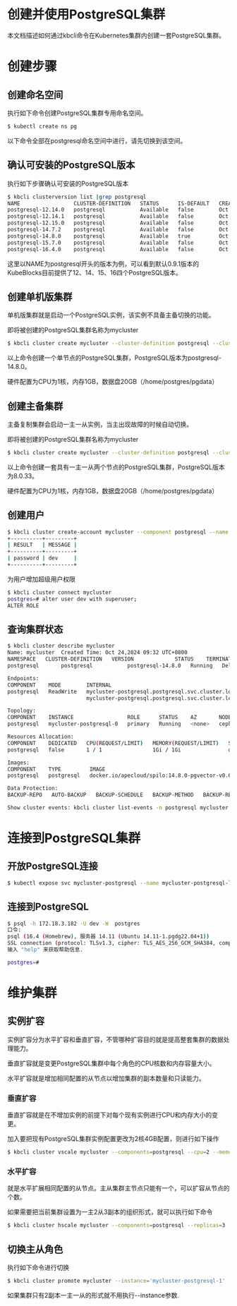 # 创建并使用PostgreSQL集群

本文档描述如何通过kbcli命令在Kubernetes集群内创建一套PostgreSQL集群。

# 创建步骤

## 创建命名空间

执行如下命令创建PostgreSQL集群专用命名空间。

```bash
$ kubectl create ns pg
```

以下命令全部在postgresql命名空间中进行，请先切换到该空间。

## 确认可安装的PostgreSQL版本

执行如下步骤确认可安装的PostgreSQL版本

```bash
$ kbcli clusterversion list |grep postgresql
NAME                 CLUSTER-DEFINITION   STATUS      IS-DEFAULT   CREATED-TIME
postgresql-12.14.0   postgresql           Available   false        Oct 21,2024 18:07 UTC+0800
postgresql-12.14.1   postgresql           Available   false        Oct 21,2024 18:07 UTC+0800
postgresql-12.15.0   postgresql           Available   false        Oct 21,2024 18:07 UTC+0800
postgresql-14.7.2    postgresql           Available   false        Oct 21,2024 18:07 UTC+0800
postgresql-14.8.0    postgresql           Available   true         Oct 21,2024 18:07 UTC+0800
postgresql-15.7.0    postgresql           Available   false        Oct 21,2024 18:07 UTC+0800
postgresql-16.4.0    postgresql           Available   false        Oct 21,2024 18:07 UTC+0800
```

这里以NAME为postgresql开头的版本为例，可以看到默认0.9.1版本的KubeBlocks目前提供了12、14、15、16四个PostgreSQL版本。

## 创建单机版集群

单机版集群就是启动一个PostgreSQL实例，该实例不具备主备切换的功能。

即将被创建的PostgreSQL集群名称为mycluster

```bash
$ kbcli cluster create mycluster --cluster-definition postgresql --cluster-version postgresql-14.8.0 --pvc type=postgresql,name=data,mode=ReadWriteOnce,size=20Gi --set cpu=1,memory=1Gi,replicas=1
```

以上命令创建一个单节点的PostgreSQL集群，PostgreSQL版本为postgresql-14.8.0。

硬件配置为CPU为1核，内存1GB，数据盘20GB（/home/postgres/pgdata）

## 创建主备集群

主备复制集群会启动一主一从实例，当主出现故障的时候自动切换。

即将被创建的PostgreSQL集群名称为mycluster

```bash
$ kbcli cluster create mycluster --cluster-definition postgresql --cluster-version postgresql-8.0.33 --pvc type=postgresql,name=data,mode=ReadWriteOnce,size=20Gi --set cpu=1,memory=1Gi,replicas=2

```

以上命令创建一套具有一主一从两个节点的PostgreSQL集群，PostgreSQL版本为8.0.33。

硬件配置为CPU为1核，内存1GB，数据盘20GB（/home/postgres/pgdata）

## 创建用户

```bash
$ kbcli cluster create-account mycluster --component postgresql --name dev --password dev
+----------+---------+
| RESULT   | MESSAGE |
+----------+---------+
| password | dev     |
+----------+---------+
```

为用户增加超级用户权限

```bash
$ kbcli cluster connect mycluster
postgres=# alter user dev with superuser;
ALTER ROLE
```


## 查询集群状态

```bash
$ kbcli cluster describe mycluster
Name: mycluster	 Created Time: Oct 24,2024 09:32 UTC+0800
NAMESPACE   CLUSTER-DEFINITION   VERSION             STATUS    TERMINATION-POLICY
postgresql       postgresql           postgresql-14.8.0   Running   Delete

Endpoints:
COMPONENT    MODE        INTERNAL                                            EXTERNAL
postgresql   ReadWrite   mycluster-postgresql.postgresql.svc.cluster.local:5432   172.18.3.182:5432
                         mycluster-postgresql.postgresql.svc.cluster.local:6432

Topology:
COMPONENT    INSTANCE                 ROLE      STATUS    AZ       NODE                           CREATED-TIME
postgresql   mycluster-postgresql-0   primary   Running   <none>   ceph04.dev1.lab/172.18.3.194   Oct 24,2024 09:32 UTC+0800

Resources Allocation:
COMPONENT    DEDICATED   CPU(REQUEST/LIMIT)   MEMORY(REQUEST/LIMIT)   STORAGE-SIZE   STORAGE-CLASS
postgresql   false       1 / 1                1Gi / 1Gi               data:20Gi      local-path

Images:
COMPONENT    TYPE         IMAGE
postgresql   postgresql   docker.io/apecloud/spilo:14.8.0-pgvector-v0.6.1

Data Protection:
BACKUP-REPO   AUTO-BACKUP   BACKUP-SCHEDULE   BACKUP-METHOD   BACKUP-RETENTION   RECOVERABLE-TIME

Show cluster events: kbcli cluster list-events -n postgresql mycluster
```

# 连接到PostgreSQL集群


## 开放PostgreSQL连接

```bash
$ kubectl expose svc mycluster-postgresql --name mycluster-postgresql-lb --type LoadBalancer --port 5432 --target-port 5432
```


## 连接到PostgreSQL

```bash
$ psql -h 172.18.3.182 -U dev -W  postgres
口令:
psql (16.4 (Homebrew), 服务器 14.11 (Ubuntu 14.11-1.pgdg22.04+1))
SSL connection (protocol: TLSv1.3, cipher: TLS_AES_256_GCM_SHA384, compression: 关闭)
输入 "help" 来获取帮助信息.

postgres=#
```


# 维护集群

## 实例扩容

实例扩容分为水平扩容和垂直扩容，不管哪种扩容目的就是提高整套集群的数据处理能力。

垂直扩容就是变更PostgreSQL集群中每个角色的CPU核数和内存容量大小。

水平扩容就是增加相同配置的从节点以增加集群的副本数量和只读能力。

### 垂直扩容

垂直扩容就是在不增加实例的前提下对每个现有实例进行CPU和内存大小的变更。

加入要把现有PostgreSQL集群实例配置更改为2核4GB配置，则进行如下操作

```bash
$ kbcli cluster vscale mycluster --components=postgresql --cpu=2 --memory=4G 
```

### 水平扩容

就是水平扩展相同配置的从节点。主从集群主节点只能有一个，可以扩容从节点的个数。

如果需要把当前集群设置为一主2从3副本的组织形式，就可以执行如下命令

```bash
$ kbcli cluster hscale mycluster --components=postgresql --replicas=3
```

## 切换主从角色

执行如下命令进行切换

```bash
$ kbcli cluster promote mycluster --instance='mycluster-postgresql-1'
```

如果集群只有2副本一主一从的形式就不用执行--instance参数.